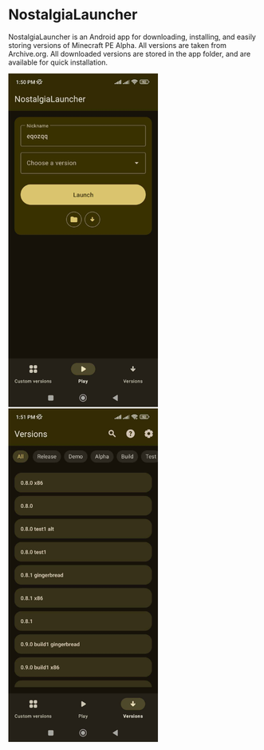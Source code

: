 # NostalgiaLauncher
NostalgiaLauncher is an Android app for downloading, installing, and easily storing versions of Minecraft PE Alpha. All versions are taken from Archive.org. All downloaded versions are stored in the app folder, and are available for quick installation.
<p>
  <img src="https://raw.githubusercontent.com/MCPEAlpha/mcpealpha.github.io/refs/heads/main/data/Screenshot_2025-02-01-13-50-27-214_net.png" width="300" />
  <img src="https://raw.githubusercontent.com/MCPEAlpha/mcpealpha.github.io/refs/heads/main/data/Screenshot_2025-02-01-13-51-22-004_net.png" width="300" />
</p>
